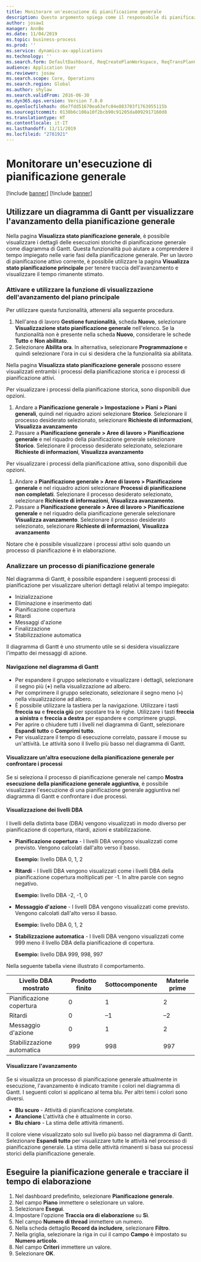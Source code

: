 ```yaml
---
title: Monitorare un'esecuzione di pianificazione generale
description: Questo argomento spiega come il responsabile di pianificazione della produzione può vedere se è in corso un'esecuzione di pianificazione generale.
author: josaw1
manager: AnnBe
ms.date: 11/04/2019
ms.topic: business-process
ms.prod: ''
ms.service: dynamics-ax-applications
ms.technology: ''
ms.search.form: DefaultDashboard, ReqCreatePlanWorkspace, ReqTransPlanCard, SysQueryForm, InventItemIdLookupSimple, ReqLog, ReqProcessTaskTrace
audience: Application User
ms.reviewer: josaw
ms.search.scope: Core, Operations
ms.search.region: Global
ms.author: shylaw
ms.search.validFrom: 2016-06-30
ms.dyn365.ops.version: Version 7.0.0
ms.openlocfilehash: d6e7fdd51670ea63efc04e883703f1763955115b
ms.sourcegitcommit: 0138b6c108a10f2bcb90c91205da8092917160d8
ms.translationtype: HT
ms.contentlocale: it-IT
ms.lasthandoff: 11/11/2019
ms.locfileid: "2781921"
---
```

# <a name="monitor-a-master-planning-run"></a>Monitorare un'esecuzione di pianificazione generale

[!include [banner](../../includes/banner.md)]
[!include [banner](../../includes/preview-banner.md)]

## <a name="use-a-gantt-chart-to-visualize-master-planning-progress"></a>Utilizzare un diagramma di Gantt per visualizzare l'avanzamento della pianificazione generale

Nella pagina **Visualizza stato pianificazione generale**, è possibile visualizzare i dettagli delle esecuzioni storiche di pianificazione generale come diagramma di Gantt. Questa funzionalità può aiutare a comprendere il tempo impiegato nelle varie fasi della pianificazione generale. Per un lavoro di pianificazione attivo corrente, è possibile utilizzare la pagina **Visualizza stato pianificazione principale** per tenere traccia dell'avanzamento e visualizzare il tempo rimanente stimato.

### <a name="turn-on-and-use-the-master-plan-progress-visualization-feature"></a>Attivare e utilizzare la funzione di visualizzazione dell'avanzamento del piano principale

Per utilizzare questa funzionalità, attenersi alla seguente procedura.

1. Nell'area di lavoro **Gestione funzionalità**, scheda **Nuovo**, selezionare **Visualizzazione stato pianificazione generale** nell'elenco. Se la funzionalità non è presente nella scheda **Nuovo**, considerare le schede **Tutto** e **Non abilitato**.
1. Selezionare **Abilita ora**. In alternativa, selezionare **Programmazione** e quindi selezionare l'ora in cui si desidera che la funzionalità sia abilitata.

Nella pagina **Visualizza stato pianificazione generale** possono essere visualizzati entrambi i processi della pianificazione storica e i processi di pianificazione attivi. 

Per visualizzare i processi della pianificazione storica, sono disponibili due opzioni. 

1. Andare a **Pianificazione generale \> Impostazione \> Piani \> Piani generali**, quindi nel riquadro azioni selezionare **Storico**. Selezionare il processo desiderato selezionato, selezionare **Richieste di informazioni**, **Visualizza avanzamento**
1. Passare a **Pianificazione generale \> Aree di lavoro \> Pianificazione generale** e nel riquadro della pianificazione generale selezionare **Storico**. Selezionare il processo desiderato selezionato, selezionare **Richieste di informazioni**, **Visualizza avanzamento**

Per visualizzare i processi della pianificazione attiva, sono disponibili due opzioni. 
1. Andare a **Pianificazione generale \> Aree di lavoro \> Pianificazione generale** e nel riquadro azioni selezionare **Processi di pianificazione non completati**. Selezionare il processo desiderato selezionato, selezionare **Richieste di informazioni**, **Visualizza avanzamento**.
1. Passare a **Pianificazione generale \> Aree di lavoro \> Pianificazione generale** e nel riquadro della pianificazione generale selezionare **Visualizza avanzamento**. Selezionare il processo desiderato selezionato, selezionare **Richieste di informazioni**, **Visualizza avanzamento**

Notare che è possibile visualizzare i processi attivi solo quando un processo di pianificazione è in elaborazione.

### <a name="analyze-a-master-planning-job"></a>Analizzare un processo di pianificazione generale

Nel diagramma di Gantt, è possibile espandere i seguenti processi di pianificazione per visualizzare ulteriori dettagli relativi al tempo impiegato:

- Inizializzazione
- Eliminazione e inserimento dati
- Pianificazione copertura
- Ritardi
- Messaggi d'azione
- Finalizzazione
- Stabilizzazione automatica

Il diagramma di Gantt è uno strumento utile se si desidera visualizzare l'impatto dei messaggi di azione.

#### <a name="navigation-in-the-gantt-chart"></a>Navigazione nel diagramma di Gantt

- Per espandere il gruppo selezionato e visualizzare i dettagli, selezionare il segno più (**+**) nella visualizzazione ad albero.
- Per comprimere il gruppo selezionato, selezionare il segno meno (**–**) nella visualizzazione ad albero.
- È possibile utilizzare la tastiera per la navigazione. Utilizzare i tasti **freccia su** e **freccia giù** per spostare tra le righe. Utilizzare i tasti **freccia a sinistra** e **freccia a destra** per espandere e comprimere gruppi.
- Per aprire o chiudere tutti i livelli nel diagramma di Gantt, selezionare **Espandi tutto** o **Comprimi tutto**.
- Per visualizzare il tempo di esecuzione correlato, passare il mouse su un'attività. Le attività sono il livello più basso nel diagramma di Gantt.

#### <a name="view-an-additional-master-planning-run-to-compare-jobs"></a>Visualizzare un'altra esecuzione della pianificazione generale per confrontare i processi

Se si seleziona il processo di pianificazione generale nel campo **Mostra esecuzione della pianificazione generale aggiuntiva**, è possibile visualizzare l'esecuzione di una pianificazione generale aggiuntiva nel diagramma di Gantt e confrontare i due processi.

#### <a name="bom-level-display"></a>Visualizzazione dei livelli DBA

I livelli della distinta base (DBA) vengono visualizzati in modo diverso per pianificazione di copertura, ritardi, azioni e stabilizzazione.

- **Pianificazione copertura** - I livelli DBA vengono visualizzati come previsto. Vengono calcolati dall'alto verso il basso.

    **Esempio:** livello DBA 0, 1, 2

- **Ritardi** - I livelli DBA vengono visualizzati come i livelli DBA della pianificazione copertura moltiplicati per -1. In altre parole con segno negativo.

    **Esempio:** livello DBA -2, -1, 0

- **Messaggio d'azione** - I livelli DBA vengono visualizzati come previsto. Vengono calcolati dall'alto verso il basso.

    **Esempio:** livello DBA 0, 1, 2

- **Stabilizzazione automatica** - I livelli DBA vengono visualizzati come 999 meno il livello DBA della pianificazione di copertura.

    **Esempio:** livello DBA 999, 998, 997

Nella seguente tabella viene illustrato il comportamento.

| Livello DBA mostrato | Prodotto finito | Sottocomponente | Materie prime |
|---|---|---|---|
| Pianificazione copertura | 0 | 1 | 2 |
| Ritardi | 0 | –1 | –2 |
| Messaggio d'azione | 0 | 1 | 2 |
| Stabilizzazione automatica | 999 | 998 | 997 |

#### <a name="visualize-progress"></a>Visualizzare l'avanzamento

Se si visualizza un processo di pianificazione generale attualmente in esecuzione, l'avanzamento è indicato tramite i colori nel diagramma di Gantt. I seguenti colori si applicano al tema blu. Per altri temi i colori sono diversi.

- **Blu scuro** - Attività di pianificazione completate.
- **Arancione** L'attività che è attualmente in corso.
- **Blu chiaro** - La stima delle attività rimanenti.

Il colore viene visualizzato solo sul livello più basso nel diagramma di Gantt. Selezionare **Espandi tutto** per visualizzare tutte le attività nel processo di pianificazione generale. La stima delle attività rimanenti si basa sui processi storici della pianificazione generale.

## <a name="run-master-planning-and-track-processing-time"></a>Eseguire la pianificazione generale e tracciare il tempo di elaborazione

1. Nel dashboard predefinito, selezionare **Pianificazione generale**.
1. Nel campo **Piano** immettere o selezionare un valore.
1. Selezionare **Esegui**.
1. Impostare l'opzione **Traccia ora di elaborazione** su **Sì**.
1. Nel campo **Numero di thread** immettere un numero.
1. Nella scheda dettaglio **Record da includere**, selezionare **Filtro**.
1. Nella griglia, selezionare la riga in cui il campo **Campo** è impostato su **Numero articolo**.
1. Nel campo **Criteri** immettere un valore.
1. Selezionare **OK**.
